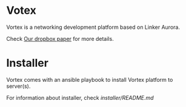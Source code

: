 Votex
===

Vortex is a networking development platform based on Linker Aurora.

Check [Our dropbox paper](https://paper.dropbox.com/doc/5G-NFV-Information-Architecture-WIGrgN3OhdjGwEHkTRFmZ) for more details.

# Installer

Vortex comes with an ansible playbook to install Vortex platform to server(s).

For information about installer, check *installer/README.md*
